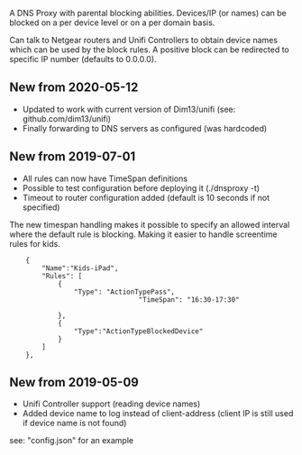 A DNS Proxy with parental blocking abilities.
Devices/IP (or names) can be blocked on a per device level or on a per domain basis.

Can talk to Netgear routers and Unifi Controllers to obtain device names which can be used by the block rules.
A positive block can be redirected to specific IP number (defaults to 0.0.0.0).

## New from 2020-05-12
* Updated to work with current version of Dim13/unifi (see: github.com/dim13/unifi)
* Finally forwarding to DNS servers as configured (was hardcoded)

## New from 2019-07-01
* All rules can now have TimeSpan definitions
* Possible to test configuration before deploying it (./dnsproxy -t)
* Timeout to router configuration added (default is 10 seconds if not specified)

The new timespan handling makes it possible to specify an allowed interval where the default rule is blocking.
Making it easier to handle screentime rules for kids.
```
	{
		"Name":"Kids-iPad",
		"Rules": [
			{
				"Type": "ActionTypePass",
                            	"TimeSpan": "16:30-17:30"

			},
			{
				"Type":"ActionTypeBlockedDevice"
			}
		]
	},
```

## New from 2019-05-09
* Unifi Controller support (reading device names)
* Added device name to log instead of client-address (client IP is still used if device name is not found)

see: "config.json" for an example
